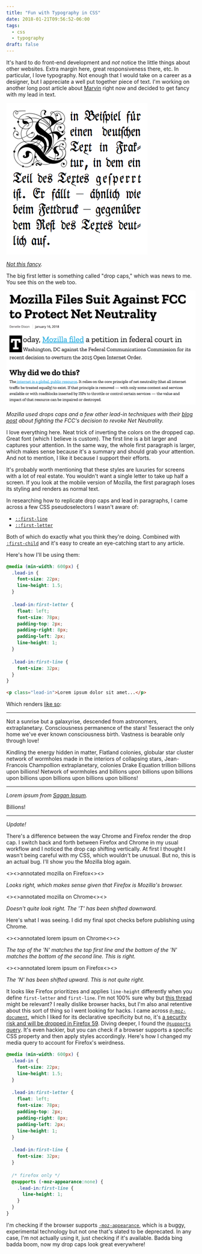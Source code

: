 ```yaml
---
title: "Fun with Typography in CSS"
date: 2018-01-21T09:56:52-06:00
tags:
  - css
  - typography
draft: false
---
```


It's hard to do front-end development and _not_ notice the little things about other websites. Extra margin here, great responsiveness there, etc. In particular, I love typography. Not enough that I would take on a career as a designer, but I appreciate a well put together piece of text. I'm working on another long post article about [Marvin](/posts/20180115-marvin-deep-spacewalks/) right now and decided to get fancy with my lead in text.

![fancy calligraphy on a scroll](./calligraphy_drop_caps.png)

_[Not this fancy](https://commons.wikimedia.org/wiki/File:Emphasis%5Ftypography2.png)._

The big first letter is something called "drop caps," which was news to me. You see this on the web too.

![screenshot of mozilla's blog with drop caps. the first letter is big. the first line is a lot larger than normal text. the first paragraph is a bit larger than normal text](./mozilla-drop-caps.png)

_Mozilla used drops caps and a few other lead-in techniques with their [blog post](https://blog.mozilla.org/blog/2018/01/16/mozilla-files-suit-fcc-protect-net-neutrality/) about fighting the FCC's decision to revoke Net Neutrality._

I love everything here. Neat trick of inverting the colors on the dropped cap. Great font (which I believe is custom). The first line is a bit larger and captures your attention. In the same way, the whole first paragraph is larger, which makes sense because it's a summary and should grab your attention. And not to mention, I like it because I support their efforts.

It's probably worth mentioning that these styles are luxuries for screens with a lot of real estate. You wouldn't want a single letter to take up half a screen. If you look at the mobile version of Mozilla, the first paragraph loses its styling and renders as normal text.

In researching how to replicate drop caps and lead in paragraphs, I came across a few CSS pseudoselectors I wasn't aware of:

* [`::first-line`](https://developer.mozilla.org/en-US/docs/Web/CSS/::first-line)
* [`::first-letter`](https://developer.mozilla.org/en-US/docs/Web/CSS/::first-letter)

Both of which do exactly what you think they're doing. Combined with [`:first-child`](https://developer.mozilla.org/en-US/docs/Web/CSS/:first-child) and it's easy to create an eye-catching start to any article.

Here's how I'll be using them:

```css
@media (min-width: 600px) {
  .lead-in {
    font-size: 22px;
    line-height: 1.5;
  }

  .lead-in:first-letter {
    float: left;
    font-size: 78px;
    padding-top: 2px;
    padding-right: 8px;
    padding-left: 2px;
    line-height: 1;
  }

  .lead-in:first-line {
    font-size: 32px;
  }
}
```

```html
<p class="lead-in">Lorem ipsum dolor sit amet...</p>
```

Which renders [like so](/hts-drop-caps.png):

---

<p class="lead-in">Not a sunrise but a galaxyrise, descended from astronomers, extraplanetary. Consciousness permanence of the stars! Tesseract the only home we've ever known consciousness birth. Vastness is bearable only through love!</p>

Kindling the energy hidden in matter, Flatland colonies, globular star cluster network of wormholes made in the interiors of collapsing stars, Jean-Francois Champollion extraplanetary, colonies Drake Equation trillion billions upon billions! Network of wormholes and billions upon billions upon billions upon billions upon billions upon billions upon billions!

---

_Lorem ipsum from [Sagan Ipsum](http://saganipsum.com/?p=1)._

Billions!

---

_Update!_

There's a difference between the way Chrome and Firefox render the drop cap. I switch back and forth between Firefox and Chrome in my usual workflow and I noticed the drop cap shifting vertically. At first I thought I wasn't being careful with my CSS, which wouldn't be unusual. But no, this is an actual bug. I'll show you the Mozilla blog again.

<><>annotated mozilla on Firefox<><>

_Looks right, which makes sense given that Firefox is Mozilla's browser._

<><>annotated mozilla on Chrome<><>

_Doesn't quite look right. The 'T' has been shifted downward._

Here's what I was seeing. I did my final spot checks before publishing using Chrome.

<><>annotated lorem ipsum on Chrome<><>

_The top of the 'N' matches the top first line and the bottom of the 'N' matches the bottom of the second line. This is right._

<><>annotated lorem ipsum on Firefox<><>

_The 'N' has been shifted upward. This is not quite right._

It looks like Firefox prioritizes and applies `line-height` differently when you define `first-letter` and `first-line`. I'm not 100% sure why but [this thread](https://bugzilla.mozilla.org/show_bug.cgi?id=371787) might be relevant? I really dislike browser hacks, but I'm also anal retentive about this sort of thing so I went looking for hacks. I came across [`@-moz-document`](https://developer.mozilla.org/en-US/docs/Web/CSS/@document), which I liked for its declarative specificity but no, it's [a security risk and will be dropped in Firefox 59](https://www.fxsitecompat.com/en-CA/docs/2015/moz-document-support-will-be-dropped/). Diving deeper, I found the [`@supports` query](https://css-tricks.com/the-at-rules-of-css/#article-header-id-10). It's even hackier, but you can check if a browser supports a specific CSS property and then apply styles accordingly. Here's how I changed my media query to account for Firefox's weirdness.

```css
@media (min-width: 600px) {
  .lead-in {
    font-size: 22px;
    line-height: 1.5;
  }

  .lead-in:first-letter {
    float: left;
    font-size: 78px;
    padding-top: 2px;
    padding-right: 8px;
    padding-left: 2px;
    line-height: 1;
  }

  .lead-in:first-line {
    font-size: 32px;
  }

  /* firefox only */
  @supports (-moz-appearance:none) {
    .lead-in:first-line {
      line-height: 1;
    }
  }
}
```

I'm checking if the browser supports [`-moz-appearance`](https://developer.mozilla.org/en-US/docs/Web/CSS/-moz-appearance), which is a buggy, experimental technology but not one that's slated to be deprecated. In any case, I'm not actually using it, just checking if it's available. Badda bing badda boom, now my drop caps look great everywhere!
